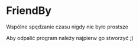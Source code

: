 # FriendBy
Wspólne spędzanie czasu nigdy nie było prostsze

Aby odpalić program należy najpierw go stworzyć ;) 
